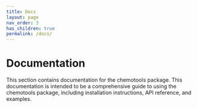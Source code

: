 ```yaml
---
title: Docs
layout: page
nav_order: 3
has_children: true
permalink: /docs/
---
```


# __Documentation__

This section contains documentation for the chemotools package. This documentation is intended to be a comprehensive guide to using the chemotools package, including installation instructions, API reference, and examples.